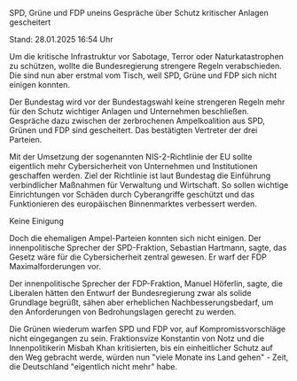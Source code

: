 
SPD, Grüne und FDP uneins
Gespräche über Schutz kritischer Anlagen gescheitert


Stand: 28.01.2025 16:54 Uhr


Um die kritische Infrastruktur vor Sabotage, Terror oder Naturkatastrophen zu schützen, wollte die Bundesregierung strengere Regeln verabschieden. Die sind nun aber erstmal vom Tisch, weil SPD, Grüne und FDP sich nicht einigen konnten.



Der Bundestag wird vor der Bundestagswahl keine strengeren Regeln mehr für den Schutz wichtiger Anlagen und Unternehmen beschließen. Gespräche dazu zwischen der zerbrochenen Ampelkoalition aus SPD, Grünen und FDP sind gescheitert. Das bestätigten Vertreter der drei Parteien.


Mit der Umsetzung der sogenannten NIS-2-Richtlinie der EU sollte eigentlich mehr Cybersicherheit von Unternehmen und Institutionen geschaffen werden. Ziel der Richtlinie ist laut Bundestag die Einführung verbindlicher Maßnahmen für Verwaltung und Wirtschaft. So sollen wichtige Einrichtungen vor Schäden durch Cyberangriffe geschützt und das Funktionieren des europäischen Binnenmarktes verbessert werden.

Keine Einigung


Doch die ehemaligen Ampel-Parteien konnten sich nicht einigen. Der innenpolitische Sprecher der SPD-Fraktion, Sebastian Hartmann, sagte, das Gesetz wäre für die Cybersicherheit zentral gewesen. Er warf der FDP Maximalforderungen vor.


Der innenpolitische Sprecher der FDP-Fraktion, Manuel Höferlin, sagte, die Liberalen hätten den Entwurf der Bundesregierung zwar als solide Grundlage begrüßt, sähen aber erheblichen Nachbesserungsbedarf, um den Anforderungen von Bedrohungslagen gerecht zu werden.


Die Grünen wiederum warfen SPD und FDP vor, auf Kompromissvorschläge nicht eingegangen zu sein. Fraktionsvize Konstantin von Notz und die Innenpolitikerin Misbah Khan kritisierten, bis ein einheitlicher Schutz auf den Weg gebracht werde, würden nun "viele Monate ins Land gehen" - Zeit, die Deutschland "eigentlich nicht mehr" habe.

